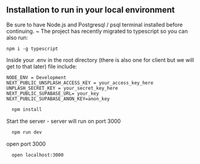 ## Installation to run in your local environment

Be sure to have Node.js and Postgresql / psql terminal installed before continuing. ~ The project has recently migrated to typescript so you can also run:

```
npm i -g typescript
```


Inside your .env in the root directory (there is also one for client but we will get to that later) file include:

```env
NODE_ENV = Development
NEXT_PUBLIC_UNSPLASH_ACCESS_KEY = your_access_key_here
UNPLASH_SECRET_KEY = your_secret_key_here
NEXT_PUBLIC_SUPABASE_URL= your_key
NEXT_PUBLIC_SUPABASE_ANON_KEY=anon_key
```

```sh
  npm install
```

Start the server - server will run on port 3000

```sh
  npm run dev
```
open port 3000
```sh
  open localhost:3000
```

